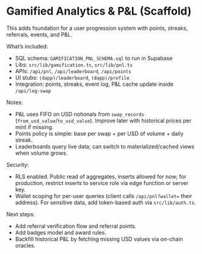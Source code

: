 # Gamified Analytics & P&L (Scaffold)

This adds foundation for a user progression system with points, streaks, referrals, events, and P&L.

What’s included:
- SQL schema: `GAMIFICATION_PNL_SCHEMA.sql` to run in Supabase
- Libs: `src/lib/gamification.ts`, `src/lib/pnl.ts`
- APIs: `/api/pnl`, `/api/leaderboard`, `/api/points`
- UI stubs: `(dapp)/leaderboard`, `(dapp)/profile`
- Integration: points, streaks, event log, P&L cache update inside `/api/log-swap`

Notes:
- P&L uses FIFO on USD notionals from `swap_records` (`from_usd_value`/`to_usd_value`). Improve later with historical prices per mint if missing.
- Points policy is simple: base per swap + per USD of volume + daily streak.
- Leaderboards query live data; can switch to materialized/cached views when volume grows.

Security:
- RLS enabled. Public read of aggregates, inserts allowed for now; for production, restrict inserts to service role via edge function or server key.
- Wallet scoping for per-user queries (client calls `/api/pnl?wallet=` their address). For sensitive data, add token-based auth via `src/lib/auth.ts`.

Next steps:
- Add referral verification flow and referral points.
- Add badges model and award rules.
- Backfill historical P&L by fetching missing USD values via on-chain oracles.